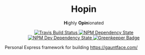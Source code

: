 <h1 align="center">Hopin</h1>
<p align="center"><strong>H</strong>ighly
<strong>Opin</strong>ionated</p>

<p align="center">
  <a href="https://travis-ci.org/gauntface/hopin">
    <img src="https://travis-ci.org/gauntface/hopin.svg?branch=master" alt="Travis Build Status" />
  </a>
  <a href="https://david-dm.org/gauntface/hopin">
    <img src="https://david-dm.org/gauntface/hopin.svg" alt="NPM Dependency State" />
  </a>
  <a href="https://david-dm.org/gauntface/hopin?type=dev">
    <img src="https://david-dm.org/gauntface/hopin/dev-status.svg" alt="NPM Dev Dependency State" />
  </a>
  <a href="https://greenkeeper.io/">
    <img src="https://badges.greenkeeper.io/gauntface/hopin.svg" alt="Greenkeeper Badge" />
  </a>
</p>

Personal Express framework for building https://gauntface.com/
